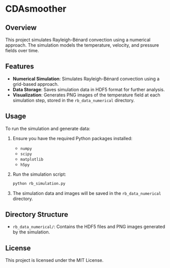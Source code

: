 # CDAsmoother

## Overview

This project simulates Rayleigh-Bénard convection using a numerical approach. The simulation models the temperature, velocity, and pressure fields over time.

## Features

- **Numerical Simulation**: Simulates Rayleigh-Bénard convection using a grid-based approach.
- **Data Storage**: Saves simulation data in HDF5 format for further analysis.
- **Visualization**: Generates PNG images of the temperature field at each simulation step, stored in the `rb_data_numerical` directory.

## Usage

To run the simulation and generate data:

1. Ensure you have the required Python packages installed:
   - `numpy`
   - `scipy`
   - `matplotlib`
   - `h5py`

2. Run the simulation script:
   ```bash
   python rb_simulation.py
   ```

3. The simulation data and images will be saved in the `rb_data_numerical` directory.

## Directory Structure

- `rb_data_numerical/`: Contains the HDF5 files and PNG images generated by the simulation.

## License

This project is licensed under the MIT License.